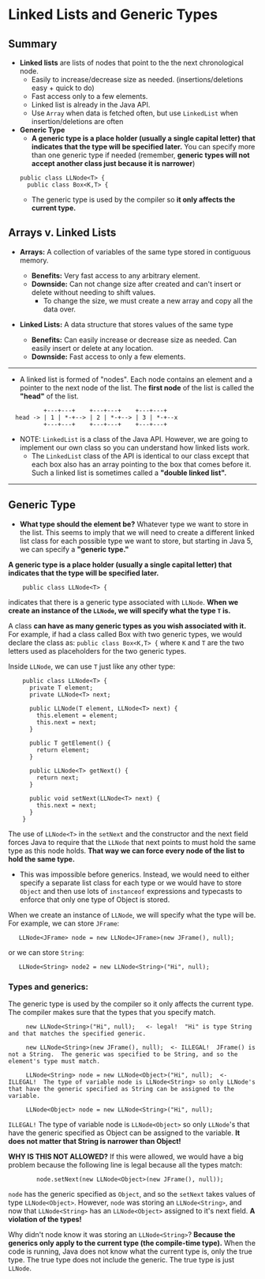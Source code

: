 # Linked Lists and Generic Types

## Summary
* __Linked lists__ are lists of nodes that point to the the next chronological node.
  * Easily to increase/decrease size as needed. (insertions/deletions easy + quick to do)
  * Fast access only to a few elements.
  * Linked list is already in the Java API.
  * Use `Array` when data is fetched often, but use `LinkedList` when insertion/deletions are often
* __Generic Type__
  * __A generic type is a place holder (usually a single capital letter) that indicates that the type will be specified later.__ You can specify more than one generic type if needed (remember, __generic types will not accept another class just because it is narrower__)
  ```
  public class LLNode<T> {
    public class Box<K,T> {
  ```
  * The generic type is used by the compiler so __it only affects the current type.__

## Arrays v. Linked Lists
* __Arrays:__ A collection of variables of the same type stored in contiguous memory.
  * __Benefits:__  Very fast access to any arbitrary element.
  * __Downside:__  Can not change size after created and can't insert or delete without needing to shift values.
    * To change the size, we must create a new array and copy all the data over.

* __Linked Lists:__ A data structure that stores values of the same type
  * __Benefits:__  Can easily increase or decrease size as needed.  Can easily insert or delete at any location.
  * __Downside:__  Fast access to only a few elements.
---
* A linked list is formed of "nodes".  Each node contains an element and a pointer to the next node of the list.
The __first node__ of the list is called the __"head"__ of the list.
```
          +---+---+    +---+---+    +---+---+
  head -> | 1 | *-+--> | 2 | *-+--> | 3 | *-+--x
          +---+---+    +---+---+    +---+---+
```
* NOTE:  `LinkedList` is a class of the Java API.  However, we are going to implement our own class so you can understand how linked lists work.
  * The `LinkedList` class of the API is identical to our class except that each box also has an array pointing to the box that comes before it. Such a linked list is sometimes called a __"double linked list".__
---

## Generic Type
* __What type should the element be?__  Whatever type we want to store in the list.  This seems to imply that we will need to create a different linked list class for each possible type we want to store, but starting in Java 5, we can specify a __"generic type."__  

__A generic type is a place holder (usually a single capital letter) that indicates that the type will be specified later.__
```
	public class LLNode<T> {
```
indicates that there is a generic type associated with `LLNode`.  __When we create an instance of the `LLNode`, we will specify what the type `T` is.__

A class __can have as many generic types as you wish associated with it.__  For example, if had a class called Box with two generic types, we would declare the class as:    `public class Box<K,T> {`   where `K` and `T` are the two letters used as placeholders for the two generic types.

Inside `LLNode`, we can use `T` just like any other type:

```
	public class LLNode<T> {
	  private T element;
	  private LLNode<T> next;

	  public LLNode(T element, LLNode<T> next) {
	    this.element = element;
	    this.next = next;
	  }

	  public T getElement() {
	    return element;
	  }

	  public LLNode<T> getNext() {
	    return next;
	  }

	  public void setNext(LLNode<T> next) {
	    this.next = next;
	  }
	}
```

The use of `LLNode<T>` in the `setNext` and the constructor and the next field forces Java to require that the `LLNode` that next points to must hold the same type as this node holds.  __That way we can force every node of the list to hold the same type.__
  * This was impossible before generics.  Instead, we would need to either specify a separate list class for each type or we would have to store `Object` and then use lots of `instanceof` expressions and typecasts to enforce that only one type of Object is stored.

When we create an instance of `LLNode`, we will specify what the type will be.  For example, we can store `JFrame`:
```
   LLNode<JFrame> node = new LLNode<JFrame>(new JFrame(), null);
```
or we can store `String`:
```
   LLNode<String> node2 = new LLNode<String>("Hi", null);
```

### Types and generics:
The generic type is used by the compiler so it only affects the current type.  The compiler makes sure that the types that you specify match.
```
     new LLNode<String>("Hi", null);   <- legal!  "Hi" is type String and that matches the specified generic.

     new LLNode<String>(new JFrame(), null);  <- ILLEGAL!  JFrame() is not a String.  The generic was specified to be String, and so the element's type must match.

     LLNode<String> node = new LLNode<Object>("Hi", null);  <- ILLEGAL!  The type of variable node is LLNode<String> so only LLNode's that have the generic specified as String can be assigned to the variable.
```
```
     LLNode<Object> node = new LLNode<String>("Hi", null);  
```
`ILLEGAL!`  The type of variable node is `LLNode<Object>` so only `LLNode`'s that have the generic specified as Object can be assigned to the variable. __It does not matter that String is narrower than Object!__

__WHY IS THIS NOT ALLOWED?__ If this were allowed, we would have a big problem because the following line is legal because all the types match:
```
	    node.setNext(new LLNode<Object>(new JFrame(), null));
```
`node` has the generic specified as `Object`, and so the `setNext` takes values of type `LLNode<Object>`. However, `node` was storing an `LLNode<String>`, and now that `LLNode<String>` has an `LLNode<Object>` assigned to it's next field.  __A violation of the types!__

Why didn't node know it was storing an `LLNode<String>`? __Because the generics only apply to the current type (the compile-time type).__  When the code is running, Java does not
know what the current type is, only the true type.  The true type does not include the generic.  The true type is just `LLNode`.
